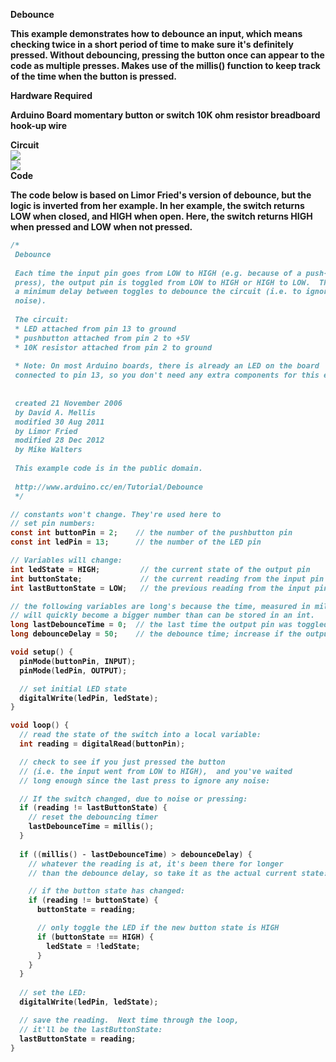 <b>Debounce<b>

This example demonstrates how to debounce an input, which means checking twice in a short period of time to make sure it's definitely pressed. Without debouncing, pressing the button once can appear to the code as multiple presses. Makes use of the millis() function to keep track of the time when the button is pressed.

<b>Hardware Required</b>

Arduino Board
momentary button or switch
10K ohm resistor
breadboard
hook-up wire

<b>Circuit</b>
<br>
<img src="http://arduino.cc/en/uploads/Tutorial/button.png"></img>
<br>
<img src="http://arduino.cc/en/uploads/Tutorial/button_sch.png"></img>
<br>
<b>Code</b>

The code below is based on Limor Fried's version of debounce, but the logic is inverted from her example. In her example, the switch returns LOW when closed, and HIGH when open. Here, the switch returns HIGH when pressed and LOW when not pressed.
```c
/* 
 Debounce
 
 Each time the input pin goes from LOW to HIGH (e.g. because of a push-button
 press), the output pin is toggled from LOW to HIGH or HIGH to LOW.  There's
 a minimum delay between toggles to debounce the circuit (i.e. to ignore
 noise).  
 
 The circuit:
 * LED attached from pin 13 to ground
 * pushbutton attached from pin 2 to +5V
 * 10K resistor attached from pin 2 to ground
 
 * Note: On most Arduino boards, there is already an LED on the board
 connected to pin 13, so you don't need any extra components for this example.
 
 
 created 21 November 2006
 by David A. Mellis
 modified 30 Aug 2011
 by Limor Fried
 modified 28 Dec 2012
 by Mike Walters
 
 This example code is in the public domain.
 
 http://www.arduino.cc/en/Tutorial/Debounce
 */

// constants won't change. They're used here to 
// set pin numbers:
const int buttonPin = 2;    // the number of the pushbutton pin
const int ledPin = 13;      // the number of the LED pin

// Variables will change:
int ledState = HIGH;         // the current state of the output pin
int buttonState;             // the current reading from the input pin
int lastButtonState = LOW;   // the previous reading from the input pin

// the following variables are long's because the time, measured in miliseconds,
// will quickly become a bigger number than can be stored in an int.
long lastDebounceTime = 0;  // the last time the output pin was toggled
long debounceDelay = 50;    // the debounce time; increase if the output flickers

void setup() {
  pinMode(buttonPin, INPUT);
  pinMode(ledPin, OUTPUT);

  // set initial LED state
  digitalWrite(ledPin, ledState);
}

void loop() {
  // read the state of the switch into a local variable:
  int reading = digitalRead(buttonPin);

  // check to see if you just pressed the button 
  // (i.e. the input went from LOW to HIGH),  and you've waited 
  // long enough since the last press to ignore any noise:  

  // If the switch changed, due to noise or pressing:
  if (reading != lastButtonState) {
    // reset the debouncing timer
    lastDebounceTime = millis();
  } 
  
  if ((millis() - lastDebounceTime) > debounceDelay) {
    // whatever the reading is at, it's been there for longer
    // than the debounce delay, so take it as the actual current state:

    // if the button state has changed:
    if (reading != buttonState) {
      buttonState = reading;

      // only toggle the LED if the new button state is HIGH
      if (buttonState == HIGH) {
        ledState = !ledState;
      }
    }
  }
  
  // set the LED:
  digitalWrite(ledPin, ledState);

  // save the reading.  Next time through the loop,
  // it'll be the lastButtonState:
  lastButtonState = reading;
}
```

